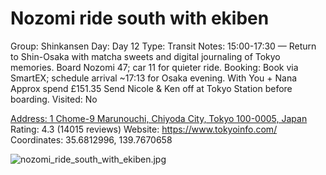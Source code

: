 # Nozomi ride south with ekiben

Group: Shinkansen
Day: Day 12
Type: Transit
Notes: 15:00-17:30 — Return to Shin-Osaka with matcha sweets and digital journaling of Tokyo memories. Board Nozomi 47; car 11 for quieter ride. Booking: Book via SmartEX; schedule arrival ~17:13 for Osaka evening. With You + Nana Approx spend £151.35 Send Nicole & Ken off at Tokyo Station before boarding.
Visited: No

[Address: 1 Chome-9 Marunouchi, Chiyoda City, Tokyo 100-0005, Japan](https://maps.google.com/?cid=11114180190203192)
Rating: 4.3 (14015 reviews)
Website: https://www.tokyoinfo.com/
Coordinates: 35.6812996, 139.7670658

![nozomi_ride_south_with_ekiben.jpg](Nozomi%20ride%20south%20with%20ekiben%20nozomirideso015c1673c0/nozomi_ride_south_with_ekiben.jpg)
